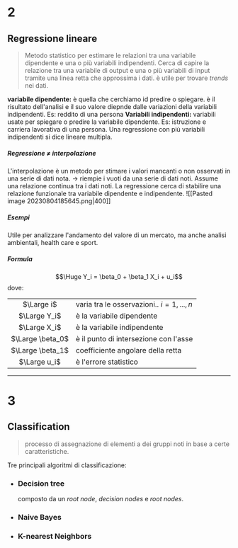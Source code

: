 # 2

## Regressione lineare
> Metodo statistico per estimare le relazioni tra una variabile dipendente e una o più variabili indipendenti. 
Cerca di capire la relazione tra una variabile di output e una o più variabili di input tramite una linea retta che approssima i dati. 
è utile per trovare *trends* nei dati. 

**variabile dipendente:** è quella che cerchiamo id predire o spiegare. è il risultato dell'analisi e il suo valore diepnde dalle variazioni della variabili indipendenti. Es: reddito di una persona 
**Variabili indipendenti:** variabili usate per spiegare o predire la variabile dipendente. Es: istruzione e carriera lavorativa di una persona. Una regressione con più variabili indipendenti si dice lineare multipla.

##### Regressione $\neq$ interpolazione
L'interpolazione è un metodo per stimare i valori mancanti o non osservati in una serie di dati nota. -> riempie i vuoti da una serie di dati noti. Assume una relazione continua tra i dati noti. 
La regressione cerca di stabilire una relazione funzionale tra variabile dipendente e indipendente. 
![[Pasted image 20230804185645.png|400]]

##### Esempi
Utile per analizzare l'andamento del valore di un mercato, ma anche analisi ambientali, health care e sport. 

##### Formula
$$\Huge Y_i = \beta_0 + \beta_1 X_i + u_i$$
dove: 

|                  |                                             |
|:----------------:|:------------------------------------------- |
|    $\Large i$    | varia tra le osservazioni.. $i = 1, ..., n$ |
|   $\Large Y_i$   | è la variabile dipendente                   |
|   $\Large X_i$   | è la variabile indipendente                 |
| $\Large \beta_0$ | è il punto di intersezione con l'asse       |
| $\Large \beta_1$ | coefficiente angolare della retta           |
|   $\Large u_i$   | è l'errore statistico                       |

---

# 3

## Classification
> processo di assegnazione di elementi a dei gruppi noti in base a certe caratteristiche. 

Tre principali algoritmi di classificazione: 
- ### Decision tree
	composto da un *root node*, *decision nodes* e *root nodes*. 
- ### Naive Bayes
- ### K-nearest Neighbors
